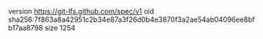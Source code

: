 version https://git-lfs.github.com/spec/v1
oid sha256:7f863a8a42951c2b34e87a3f26d0b4e3870f3a2ae54ab04096ee8bfb17aa8798
size 1254
